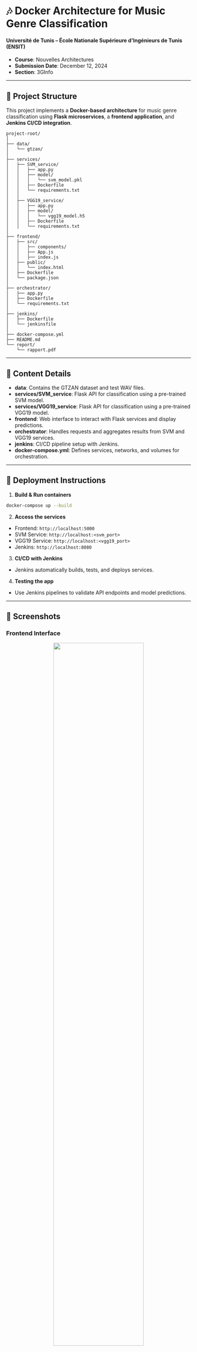 # 🎶 Docker Architecture for Music Genre Classification

#### Université de Tunis – École Nationale Supérieure d'Ingénieurs de Tunis (ENSIT)
- **Course**: Nouvelles Architectures
- **Submission Date**: December 12, 2024
- **Section**: 3GInfo

---

## 📂 Project Structure

This project implements a **Docker-based architecture** for music genre classification using **Flask microservices**, a **frontend application**, and **Jenkins CI/CD integration**.

````plaintext
project-root/
│
├── data/                       
│   └── gtzan/                  
│
├── services/
│   ├── SVM_service/            
│   │   ├── app.py              
│   │   ├── model/              
│   │   │   └── svm_model.pkl   
│   │   ├── Dockerfile          
│   │   └── requirements.txt    
│   │
│   ├── VGG19_service/          
│   │   ├── app.py              
│   │   ├── model/              
│   │   │   └── vgg19_model.h5  
│   │   ├── Dockerfile          
│   │   └── requirements.txt    
│
├── frontend/                   
│   ├── src/
│   │   ├── components/         
│   │   ├── App.js              
│   │   ├── index.js            
│   ├── public/
│   │   └── index.html          
│   ├── Dockerfile              
│   └── package.json            
│
├── orchestrator/               
│   ├── app.py                  
│   ├── Dockerfile              
│   └── requirements.txt        
│
├── jenkins/
│   ├── Dockerfile              
│   └── jenkinsfile             
│
├── docker-compose.yml          
├── README.md                   
└── report/                     
    └── rapport.pdf             
`````

---

## 📑 Content Details

* **data**: Contains the GTZAN dataset and test WAV files.
* **services/SVM\_service**: Flask API for classification using a pre-trained SVM model.
* **services/VGG19\_service**: Flask API for classification using a pre-trained VGG19 model.
* **frontend**: Web interface to interact with Flask services and display predictions.
* **orchestrator**: Handles requests and aggregates results from SVM and VGG19 services.
* **jenkins**: CI/CD pipeline setup with Jenkins.
* **docker-compose.yml**: Defines services, networks, and volumes for orchestration.

---

## 🚀 Deployment Instructions

1. **Build & Run containers**

```bash
docker-compose up --build
```

2. **Access the services**

* Frontend: `http://localhost:5000`
* SVM Service: `http://localhost:<svm_port>`
* VGG19 Service: `http://localhost:<vgg19_port>`
* Jenkins: `http://localhost:8080`

3. **CI/CD with Jenkins**

* Jenkins automatically builds, tests, and deploys services.

4. **Testing the app**

* Use Jenkins pipelines to validate API endpoints and model predictions.

---

## 📸 Screenshots

### Frontend Interface

<p align="center">
  <img src="screenshots/interface.jpg" width="70%">
</p>

### Jenkins Pipeline

<p align="center">
  <img src="screenshots/Pipeline.PNG" width="70%">
  <img src="screenshots/Pipeline2.PNG" width="70%">
  <img src="screenshots/test.PNG" width="70%">
</p>

---

## 📝 Report

The final **10-page report** includes:

* Docker-based architecture explanation
* ML model selection & implementation (SVM & VGG19)
* Flask service design & integration
* Deployment steps
* Test results & evaluations
